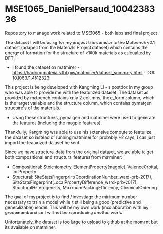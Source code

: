 # MSE1065_DanielPersaud_1004238336
Repository to manage work related to MSE1065 - both labs and final project


The dataset I will be using for my project this semster is the Matbench v0.1 dataset (adaped from the Materials Project dataset) which contains the energy of formation for the structure of >100k materials as calcualted by DFT. 
- I found the dataset on matminer - https://hackingmaterials.lbl.gov/matminer/dataset_summary.html - DOI: 10.1063/1.4812323

This project is being developed with Kangming Li - a postdoc in my group who was able to provide me with the featurized dataset. The dataset as provided by matbench contains only 2 columns, the e_form column, which is the target variable and the structure column, which contains pymatgen structure's of the materials.
- Using these structures, pymatgen and matminer were used to generate the features (including the magpie features).

Thankfully, Kangming was able to use his extensive compute to featurize the dataset so instead of running matminer for probably +2 days, I can just import the featurized dataset he sent.

Since we have structural data from the original dataset, we are able to get both compositional and structural features from matminer:

- Compositional: Stoichiometry, ElementProperty(magpie), ValenceOrbital, IonProperty
- Structural: SiteStatsFingerprint(CoordinationNumber_ward-prb-2017), SiteStatsFingerprint(LocalPropertyDifference_ward-prb-2017), StructuralHeterogeneity, MaximumPackingEfficiency, ChemicalOrdering

The goal of my project is to find / investiage the minimum number necessary to train a model while it still being a good (predictive and generalizable) model. This will be my own work (incolaboration with my groupmembers) so I will not be reproducing another work.

Unfortunately, the dataset is too large to upload to github at the moment but its available on matminer.

